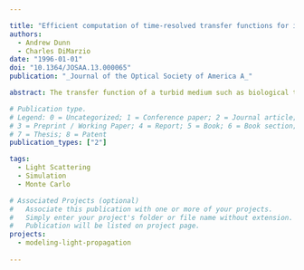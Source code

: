 ```yaml
---

title: "Efficient computation of time-resolved transfer functions for imaging in turbid media"
authors:
  - Andrew Dunn
  - Charles DiMarzio
date: "1996-01-01"
doi: "10.1364/JOSAA.13.000065"
publication: "_Journal of the Optical Society of America A_"

abstract: The transfer function of a turbid medium such as biological tissue provides a method of analyzing the spatial resolution of a time-resolved tissue imaging system. A method is presented of calculating the transfer function with the use of a Monte Carlo simulation. The model allows the computation of the time-resolved line-spread function of a sample of thickness $d/2$ from a simulation of thickness $d/2$ by use of reciprocity under certain conditions, and the transfer function can then be computed from the line-spread function. Results with this method agree with previously published theoretical and experimental results.

# Publication type.
# Legend: 0 = Uncategorized; 1 = Conference paper; 2 = Journal article;
# 3 = Preprint / Working Paper; 4 = Report; 5 = Book; 6 = Book section;
# 7 = Thesis; 8 = Patent
publication_types: ["2"]

tags:
  - Light Scattering
  - Simulation
  - Monte Carlo

# Associated Projects (optional)
#   Associate this publication with one or more of your projects.
#   Simply enter your project's folder or file name without extension.
#   Publication will be listed on project page.
projects:
  - modeling-light-propagation
  
---
```

